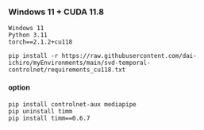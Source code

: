 ### Windows 11 + CUDA 11.8
~~~
Windows 11
Python 3.11
torch==2.1.2+cu118
~~~

~~~
pip install -r https://raw.githubusercontent.com/dai-ichiro/myEnvironments/main/svd-temporal-controlnet/requirements_cu118.txt
~~~
#### option
~~~
pip install controlnet-aux mediapipe
pip uninstall timm
pip install timm==0.6.7
~~~
